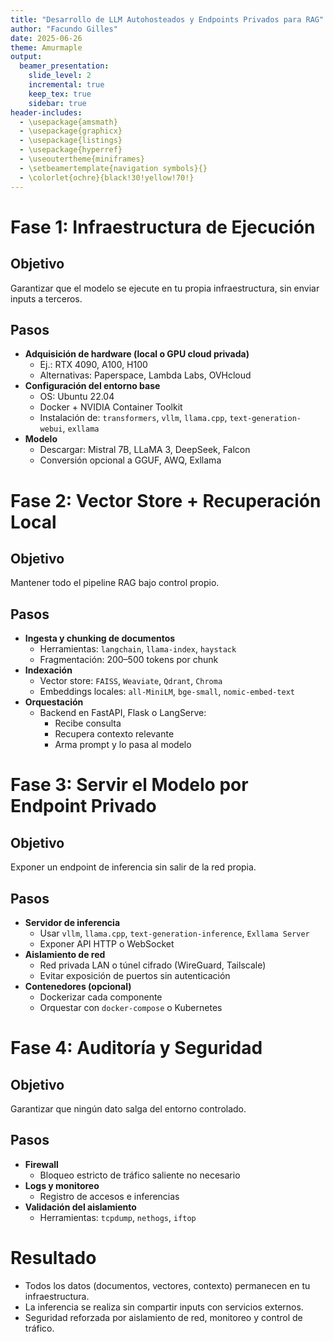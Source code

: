 ```yaml
---
title: "Desarrollo de LLM Autohosteados y Endpoints Privados para RAG"
author: "Facundo Gilles"
date: 2025-06-26
theme: Amurmaple
output:
  beamer_presentation:
    slide_level: 2
    incremental: true
    keep_tex: true
    sidebar: true
header-includes:
  - \usepackage{amsmath}
  - \usepackage{graphicx}
  - \usepackage{listings}
  - \usepackage{hyperref}
  - \useoutertheme{miniframes}
  - \setbeamertemplate{navigation symbols}{}
  - \colorlet{ochre}{black!30!yellow!70!}
---
```


# Fase 1: Infraestructura de Ejecución

## Objetivo
Garantizar que el modelo se ejecute en tu propia infraestructura, sin enviar inputs a terceros.

## Pasos
- **Adquisición de hardware (local o GPU cloud privada)**
  - Ej.: RTX 4090, A100, H100
  - Alternativas: Paperspace, Lambda Labs, OVHcloud
- **Configuración del entorno base**
  - OS: Ubuntu 22.04
  - Docker + NVIDIA Container Toolkit
  - Instalación de: `transformers`, `vllm`, `llama.cpp`, `text-generation-webui`, `exllama`
- **Modelo**
  - Descargar: Mistral 7B, LLaMA 3, DeepSeek, Falcon
  - Conversión opcional a GGUF, AWQ, Exllama

# Fase 2: Vector Store + Recuperación Local

## Objetivo
Mantener todo el pipeline RAG bajo control propio.

## Pasos
- **Ingesta y chunking de documentos**
  - Herramientas: `langchain`, `llama-index`, `haystack`
  - Fragmentación: 200–500 tokens por chunk
- **Indexación**
  - Vector store: `FAISS`, `Weaviate`, `Qdrant`, `Chroma`
  - Embeddings locales: `all-MiniLM`, `bge-small`, `nomic-embed-text`
- **Orquestación**
  - Backend en FastAPI, Flask o LangServe:
    - Recibe consulta
    - Recupera contexto relevante
    - Arma prompt y lo pasa al modelo

# Fase 3: Servir el Modelo por Endpoint Privado

## Objetivo
Exponer un endpoint de inferencia sin salir de la red propia.

## Pasos
- **Servidor de inferencia**
  - Usar `vllm`, `llama.cpp`, `text-generation-inference`, `Exllama Server`
  - Exponer API HTTP o WebSocket
- **Aislamiento de red**
  - Red privada LAN o túnel cifrado (WireGuard, Tailscale)
  - Evitar exposición de puertos sin autenticación
- **Contenedores (opcional)**
  - Dockerizar cada componente
  - Orquestar con `docker-compose` o Kubernetes

# Fase 4: Auditoría y Seguridad

## Objetivo
Garantizar que ningún dato salga del entorno controlado.

## Pasos
- **Firewall**
  - Bloqueo estricto de tráfico saliente no necesario
- **Logs y monitoreo**
  - Registro de accesos e inferencias
- **Validación del aislamiento**
  - Herramientas: `tcpdump`, `nethogs`, `iftop`

# Resultado

- Todos los datos (documentos, vectores, contexto) permanecen en tu infraestructura.
- La inferencia se realiza sin compartir inputs con servicios externos.
- Seguridad reforzada por aislamiento de red, monitoreo y control de tráfico.

